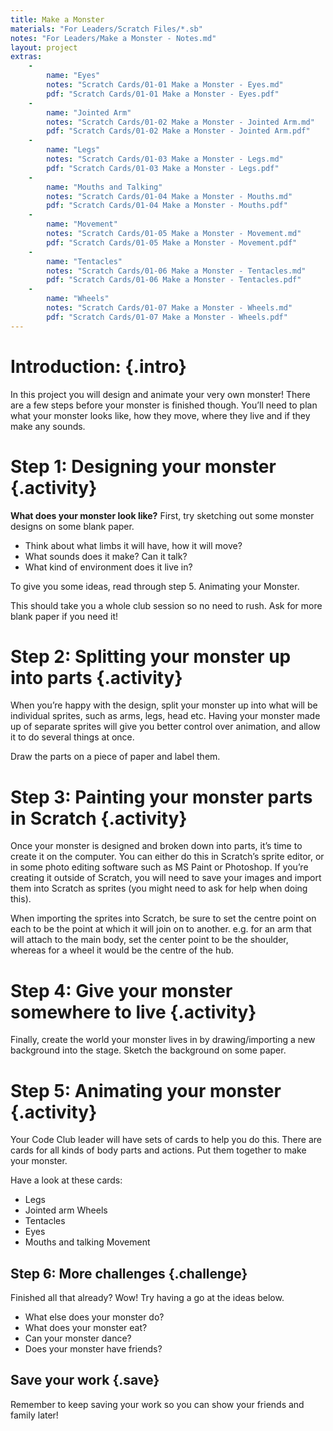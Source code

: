 ```yaml
---
title: Make a Monster
materials: "For Leaders/Scratch Files/*.sb"
notes: "For Leaders/Make a Monster - Notes.md"
layout: project
extras:
    -
        name: "Eyes"
        notes: "Scratch Cards/01-01 Make a Monster - Eyes.md"
        pdf: "Scratch Cards/01-01 Make a Monster - Eyes.pdf"
    -
        name: "Jointed Arm"
        notes: "Scratch Cards/01-02 Make a Monster - Jointed Arm.md"
        pdf: "Scratch Cards/01-02 Make a Monster - Jointed Arm.pdf"
    -
        name: "Legs"
        notes: "Scratch Cards/01-03 Make a Monster - Legs.md"
        pdf: "Scratch Cards/01-03 Make a Monster - Legs.pdf"
    -
        name: "Mouths and Talking"
        notes: "Scratch Cards/01-04 Make a Monster - Mouths.md"
        pdf: "Scratch Cards/01-04 Make a Monster - Mouths.pdf"
    -
        name: "Movement"
        notes: "Scratch Cards/01-05 Make a Monster - Movement.md"
        pdf: "Scratch Cards/01-05 Make a Monster - Movement.pdf"
    -
        name: "Tentacles"
        notes: "Scratch Cards/01-06 Make a Monster - Tentacles.md"
        pdf: "Scratch Cards/01-06 Make a Monster - Tentacles.pdf"
    -
        name: "Wheels"
        notes: "Scratch Cards/01-07 Make a Monster - Wheels.md"
        pdf: "Scratch Cards/01-07 Make a Monster - Wheels.pdf"
---
```


# Introduction: {.intro}

In this project you will design and animate your very own monster! There are a few steps before your monster is finished though. You’ll need to plan what your monster looks like, how they move, where they live and if they make any sounds.

# **Step 1:** Designing your monster {.activity}

**What does your monster look like?** First, try sketching out some monster designs on some blank paper.

+ Think about what limbs it will have, how it will move?
+ What sounds does it make? Can it talk?
+ What kind of environment does it live in?

To give you some ideas, read through step 5. Animating your Monster.

This should take you a whole club session so no need to rush. Ask for more blank paper if you need it!

# **Step 2:** Splitting your monster up into parts {.activity}

When you’re happy with the design, split your monster up into what will be individual sprites, such as arms, legs, head etc. Having your monster made up of separate sprites will give you better control over animation, and allow it to do several things at once.

Draw the parts on a piece of paper and label them.

# **Step 3:** Painting your monster parts in Scratch {.activity}

Once your monster is designed and broken down into parts, it’s time to create it on the computer. You can either do this in Scratch’s sprite editor, or in some photo editing software such as MS Paint or Photoshop. If you’re creating it outside of Scratch, you will need to save your images and import them into Scratch as sprites (you might need to ask for help when doing this).

When importing the sprites into Scratch, be sure to set the centre point on each to be the point at which it will join on to another. e.g. for an arm that will attach to the main body, set the center point to be the shoulder, whereas for a wheel it would be the centre of the hub.

# **Step 4:** Give your monster somewhere to live {.activity}

Finally, create the world your monster lives in by drawing/importing a new background into the stage. Sketch the background on some paper.

# **Step 5:** Animating your monster {.activity}

Your Code Club leader will have sets of cards to help you do this. There are cards for all kinds of body parts and actions. Put them together to make your monster.

Have a look at these cards:

* Legs
* Jointed arm Wheels
* Tentacles
* Eyes
* Mouths and talking Movement

## **Step 6:** More challenges {.challenge}

Finished all that already? Wow! Try having a go at the ideas below.

+ What else does your monster do?
+ What does your monster eat?
+ Can your monster dance?
+ Does your monster have friends?

## Save your work {.save}

Remember to keep saving your work so you can show your friends and family later!
